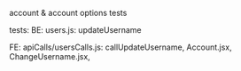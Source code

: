 

account & account options tests

tests:
   BE:
    users.js: updateUsername


   FE:
    apiCalls/usersCalls.js: callUpdateUsername,
    Account.jsx,
    ChangeUsername.jsx,
